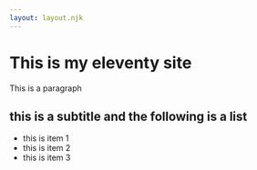 ```yaml
---
layout: layout.njk
---
```

# This is my eleventy site

This is a paragraph

## this is a subtitle and the following is a list

- this is item 1
- this is item 2
- this is item 3